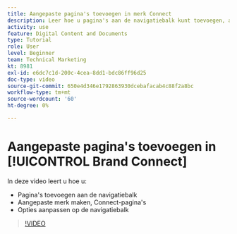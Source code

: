 ```yaml
---
title: Aangepaste pagina's toevoegen in merk Connect
description: Leer hoe u pagina's aan de navigatiebalk kunt toevoegen, aangepaste pagina's kunt maken en opties kunt aanpassen in de navigatiebalk in Merk Connect voor [!UICONTROL Workfront DAM].
activity: use
feature: Digital Content and Documents
type: Tutorial
role: User
level: Beginner
team: Technical Marketing
kt: 8981
exl-id: e6dc7c1d-200c-4cea-8dd1-bdc86ff96d25
doc-type: video
source-git-commit: 650e4d346e1792863930dcebafacab4c88f2a8bc
workflow-type: tm+mt
source-wordcount: '60'
ht-degree: 0%

---
```


# Aangepaste pagina&#39;s toevoegen in [!UICONTROL Brand Connect]

In deze video leert u hoe u:

* Pagina&#39;s toevoegen aan de navigatiebalk
* Aangepaste merk maken, Connect-pagina&#39;s
* Opties aanpassen op de navigatiebalk

>[!VIDEO](https://video.tv.adobe.com/v/335243/?quality=12&learn=on)
